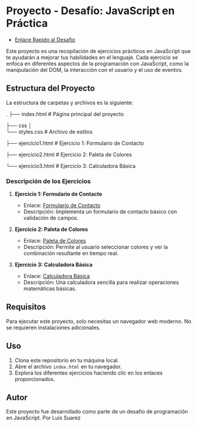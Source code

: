 # Proyecto - Desafío: JavaScript en Práctica

-  [Enlace Rapido al Desafio](https://desafio-ejercicios-javascript.vercel.app/)

Este proyecto es una recopilación de ejercicios prácticos en JavaScript que te ayudarán a mejorar tus habilidades en el lenguaje. Cada ejercicio se enfoca en diferentes aspectos de la programación con JavaScript, como la manipulación del DOM, la interacción con el usuario y el uso de eventos.

## Estructura del Proyecto

La estructura de carpetas y archivos es la siguiente:

.
├── index.html            # Página principal del proyecto

├── css
│   
    └── styles.css        # Archivo de estilos

├── ejercicio1.html       # Ejercicio 1: Formulario de Contacto

├── ejercicio2.html       # Ejercicio 2: Paleta de Colores

└── ejercicio3.html       # Ejercicio 3: Calculadora Básica

### Descripción de los Ejercicios

1. **Ejercicio 1: Formulario de Contacto**
   - Enlace: [Formulario de Contacto](https://desafio-ejercicios-javascript.vercel.app/ejercicio1.html)
   - Descripción: Implementa un formulario de contacto básico con validación de campos.

2. **Ejercicio 2: Paleta de Colores**
   - Enlace: [Paleta de Colores](https://desafio-ejercicios-javascript.vercel.app/ejercicio2.html)
   - Descripción: Permite al usuario seleccionar colores y ver la combinación resultante en tiempo real.

3. **Ejercicio 3: Calculadora Básica**
   - Enlace: [Calculadora Básica](https://desafio-ejercicios-javascript.vercel.app/ejercicio3.html)
   - Descripción: Una calculadora sencilla para realizar operaciones matemáticas básicas.

## Requisitos

Para ejecutar este proyecto, solo necesitas un navegador web moderno. No se requieren instalaciones adicionales.

## Uso

1. Clona este repositorio en tu máquina local.
2. Abre el archivo `index.html` en tu navegador.
3. Explora los diferentes ejercicios haciendo clic en los enlaces proporcionados.

## Autor

Este proyecto fue desarrollado como parte de un desafío de programación en JavaScript.
Por Luis Suarez


